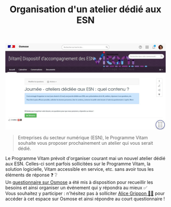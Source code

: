 ﻿---
layout: post
title: Organisation d'un atelier dédié aux ESN
---

![Logos](/public/images/Osmose_ESN.JPG)
> Entreprises du secteur numérique (ESN), le Programme Vitam souhaite vous proposer prochainement un atelier qui vous serait dédié.

Le Programme Vitam prévoit d'organiser courant mai un nouvel atelier dédié aux ESN. Celles-ci sont parfois sollicitées sur le Programme Vitam, la solution logicielle, Vitam accessible en service, etc. sans avoir tous les éléments de réponse ❓ ❔  
Un [questionnaire sur Osmose](https://osmose.numerique.gouv.fr/jcms/p_6588846/fr/journee-ateliers-dediee-aux-esn-quel-contenu) a été mis à disposition pour recueillir les besoins et ainsi organiser un événement qui y répondra au mieux ✅  
Vous souhaitez y participer : n'hésitez pas à solliciter [Alice Grippon 🙋‍♀️](mailot:alice.grippon@culture.gouv.fr) pour accéder à cet espace sur Osmose et ainsi répondre au court questionnaire !
